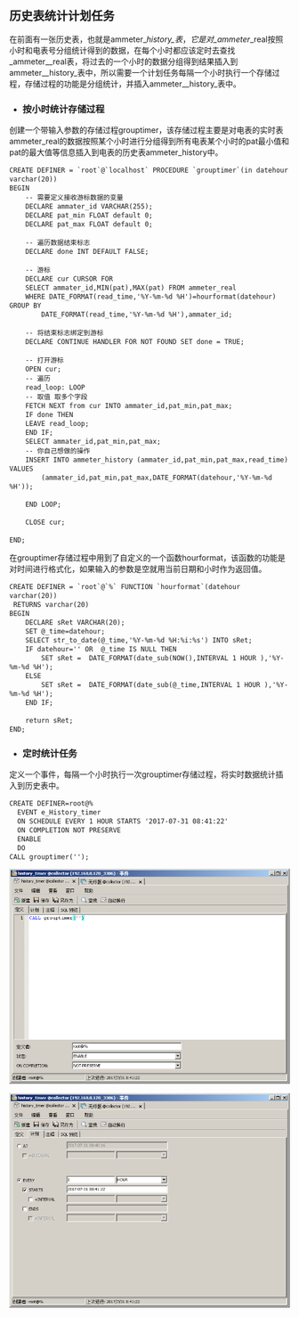 ## 历史表统计计划任务

在前面有一张历史表，也就是ammeter\__history_表_，_它是对_ammeter_\_real按照小时和电表号分组统计得到的数据，在每个小时都应该定时去查找_ammeter_\_real表，将过去的一个小时的数据分组得到结果插入到ammeter\__history_表中，所以需要一个计划任务每隔一个小时执行一个存储过程，存储过程的功能是分组统计，并插入ammeter\__history_表中。

* ### 按小时统计存储过程

创建一个带输入参数的存储过程grouptimer，该存储过程主要是对电表的实时表ammeter\_real的数据按照某个小时进行分组得到所有电表某个小时的pat最小值和pat的最大值等信息插入到电表的历史表ammeter\_history中。

    CREATE DEFINER = `root`@`localhost` PROCEDURE `grouptimer`(in datehour varchar(20))
    BEGIN
        -- 需要定义接收游标数据的变量
        DECLARE ammater_id VARCHAR(255);
        DECLARE pat_min FLOAT default 0;
        DECLARE pat_max FLOAT default 0;

        -- 遍历数据结束标志
        DECLARE done INT DEFAULT FALSE;

        -- 游标
        DECLARE cur CURSOR FOR
        SELECT ammater_id,MIN(pat),MAX(pat) FROM ammeter_real
        WHERE DATE_FORMAT(read_time,'%Y-%m-%d %H')=hourformat(datehour) GROUP BY 
            DATE_FORMAT(read_time,'%Y-%m-%d %H'),ammater_id;

        -- 将结束标志绑定到游标
        DECLARE CONTINUE HANDLER FOR NOT FOUND SET done = TRUE;

        -- 打开游标
        OPEN cur;
        -- 遍历
        read_loop: LOOP
        -- 取值 取多个字段
        FETCH NEXT from cur INTO ammater_id,pat_min,pat_max;
        IF done THEN
        LEAVE read_loop;
        END IF;
        SELECT ammater_id,pat_min,pat_max;
        -- 你自己想做的操作
        INSERT INTO ammeter_history (ammater_id,pat_min,pat_max,read_time) VALUES 
            (ammater_id,pat_min,pat_max,DATE_FORMAT(datehour,'%Y-%m-%d %H'));

        END LOOP;

        CLOSE cur;

    END;

在grouptimer存储过程中用到了自定义的一个函数hourformat，该函数的功能是对时间进行格式化，如果输入的参数是空就用当前日期和小时作为返回值。

    CREATE DEFINER = `root`@`%` FUNCTION `hourformat`(datehour varchar(20))
     RETURNS varchar(20)
    BEGIN
        DECLARE sRet VARCHAR(20);
        SET @_time=datehour;
        SELECT str_to_date(@_time,'%Y-%m-%d %H:%i:%s') INTO sRet;
        IF datehour='' OR  @_time IS NULL THEN
            SET sRet =  DATE_FORMAT(date_sub(NOW(),INTERVAL 1 HOUR ),'%Y-%m-%d %H');
        ELSE
            SET sRet =  DATE_FORMAT(date_sub(@_time,INTERVAL 1 HOUR ),'%Y-%m-%d %H');
        END IF;    

        return sRet;
    END;

* ### 定时统计任务

定义一个事件，每隔一个小时执行一次grouptimer存储过程，将实时数据统计插入到历史表中。

```
CREATE DEFINER=root@% 
  EVENT e_History_timer
  ON SCHEDULE EVERY 1 HOUR STARTS '2017-07-31 08:41:22'
  ON COMPLETION NOT PRESERVE
  ENABLE
  DO
CALL grouptimer('');
```

![](/assets/history_define.png)

![](/assets/history_call.png)

